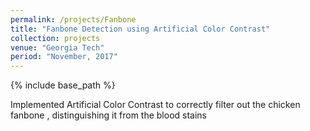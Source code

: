 ```yaml
---
permalink: /projects/Fanbone
title: "Fanbone Detection using Artificial Color Contrast"
collection: projects
venue: "Georgia Tech"
period: "November, 2017"
---
```


{% include base_path %}

Implemented Artificial Color Contrast to correctly filter out the chicken fanbone , distinguishing it from the blood stains
